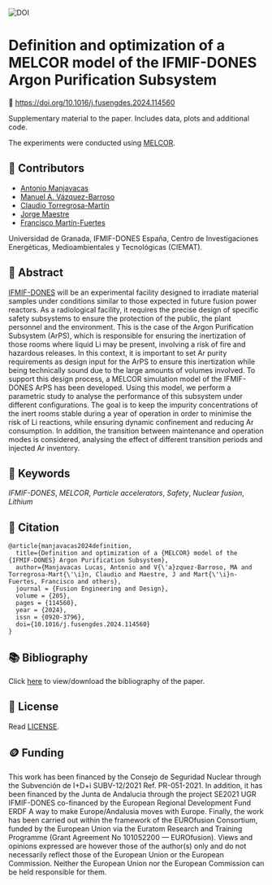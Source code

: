 ![DOI](https://img.shields.io/badge/DOI-10.1016%2Fj.fusengdes.2024.114560-blue)

# Definition and optimization of a MELCOR model of the IFMIF-DONES Argon Purification Subsystem

🔗 https://doi.org/10.1016/j.fusengdes.2024.114560

Supplementary material to the paper. Includes data, plots and additional code.

The experiments were conducted using [MELCOR](https://www.sandia.gov/MELCOR/).

## 👥 Contributors

* [Antonio Manjavacas](mailto:manjavacas@ugr.es)
* [Manuel A. Vázquez-Barroso](mailto:manvazbar@ugr.es)
* [Claudio Torregrosa-Martín](mailto:claudio.torregrosa@ifmif-dones.es)
* [Jorge Maestre](mailto:jorge.maestre@ifmif-dones.es)
* [Francisco Martín-Fuertes](mailto:francisco.martin-fuertes@ciemat.es)

Universidad de Granada, IFMIF-DONES España, Centro de Investigaciones Energéticas, Medioambientales y Tecnológicas (CIEMAT).

## 📖 Abstract

[IFMIF-DONES](https://ifmif-dones.es/) will be an experimental facility designed to irradiate material samples under conditions similar to those expected in future fusion power reactors. As a radiological facility, it requires the precise design of specific safety subsystems to ensure the protection of the public, the plant personnel and the environment. This is the case of the Argon Purification Subsystem (ArPS), which is responsible for ensuring the inertization of those rooms where liquid Li may be present, involving a risk of fire and hazardous releases. In this context, it is important to set Ar purity requirements as design input for the ArPS to ensure this inertization while being technically sound due to the large amounts of volumes involved. To support this design process, a MELCOR simulation model of the IFMIF-DONES ArPS has been developed. Using this model, we perform a parametric study to analyse the performance of this subsystem under different configurations. The goal is to keep the impurity concentrations of the inert rooms stable during a year of operation in order to minimise the risk of Li reactions, while ensuring dynamic confinement and reducing Ar consumption. In addition, the transition between maintenance and operation modes is considered, analysing the effect of different transition periods and injected Ar inventory.

## 🔑 Keywords

*IFMIF-DONES*, *MELCOR*, *Particle accelerators*, *Safety*, *Nuclear fusion*, *Lithium*

## 📝 Citation

```
@article{manjavacas2024definition,
  title={Definition and optimization of a {MELCOR} model of the {IFMIF-DONES} Argon Purification Subsystem},
  author={Manjavacas Lucas, Antonio and V{\'a}zquez-Barroso, MA and Torregrosa-Mart{\'\i}n, Claudio and Maestre, J and Mart{\'\i}n-Fuertes, Francisco and others},
  journal = {Fusion Engineering and Design},
  volume = {205},
  pages = {114560},
  year = {2024},
  issn = {0920-3796},
  doi={10.1016/j.fusengdes.2024.114560}
}
```

## 📚 Bibliography

Click [here](bibliography.bib) to view/download the bibliography of the paper.

## 📄 License

Read [LICENSE](./LICENSE).

## 🪙 Funding

This work has been financed by the Consejo de Seguridad Nuclear through the Subvención de I+D+i SUBV-12/2021 Ref. PR-051-2021. In addition, it has been financed by the Junta de Andalucia through the project SE2021 UGR IFMIF-DONES co-financed by the European Regional Development Fund ERDF A way to make Europe/Andalusia moves with Europe. Finally, the work has been carried out within the framework of the EUROfusion Consortium, funded by the European Union via the Euratom Research and Training Programme (Grant Agreement No 101052200 — EUROfusion). Views and opinions expressed are however those of the author(s) only and do not necessarily reflect those of the European Union or the European Commission. Neither the European Union nor the European Commission can be held responsible for them. 
